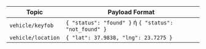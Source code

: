 | Topic              | Payload Format                                        |
| ------------------ | ----------------------------------------------------- |
| `vehicle/keyfob`   | `{ "status": "found" }` ή `{ "status": "not_found" }` |
| `vehicle/location` | `{ "lat": 37.9838, "lng": 23.7275 }`                  |
